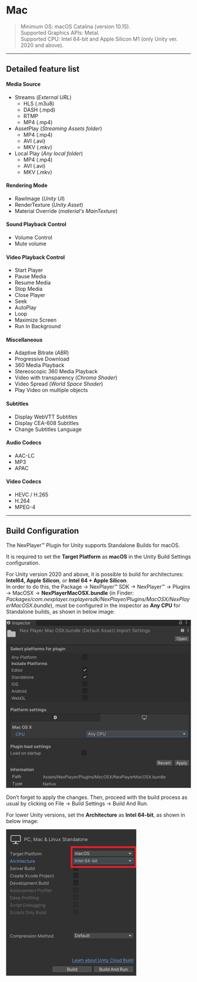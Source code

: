 # Mac
> Minimum OS: macOS Catalina (version 10.15).  
Supported Graphics APIs: Metal.  
Supported CPU: Intel 64-bit and Apple Silicon M1 (only Unity ver. 2020 and above).  

---
## Detailed feature list

#### Media Source
- Streams (*External URL*)
	- HLS (.m3u8)
	- DASH (.mpd)
	- RTMP
	- MP4 (.mp4)
- AssetPlay (*Streaming Assets folder*)
	- MP4 (.mp4)
	- AVI (.avi)
	- MKV (.mkv)
- Local Play (*Any local folder*)
	- MP4 (.mp4)
	- AVI (.avi)
	- MKV (.mkv)

#### Rendering Mode  
- RawImage (*Unity UI*)	
- RenderTexture (*Unity Asset*)
- Material Override (*material's MainTexture*)

#### Sound Playback Control
- Volume Control
- Mute volume

#### Video Playback Control
- Start Player
- Pause Media
- Resume Media
- Stop Media
- Close Player
- Seek
- AutoPlay
- Loop
- Maximize Screen
- Run In Background

#### Miscellaneous
- Adaptive Bitrate (*ABR*)
- Progressive Download
- 360 Media Playback
- Stereoscopic 360 Media Playback
- Video with transparency (*Chroma Shader*)
- Video Spread (*World Space Shader*)
- Play Video on multiple objects

#### Subtitles
- Display WebVTT Subtitles
- Display CEA-608 Subtitles
- Change Subtitles Language

#### Audio Codecs
- AAC-LC
- MP3
- APAC

#### Video Codecs
- HEVC / H.265
- H.264
- MPEG-4

---
## Build Configuration
The NexPlayer™ Plugin for Unity supports Standalone Builds for macOS.

It is required to set the **Target Platform** as **macOS** in the Unity Build Settings configuration.

For Unity version 2020 and above, it is possible to build for architectures: **Intel64, Apple Silicon**, or **Intel 64 + Apple Silicon**.   
In order to do this, the Package → NexPlayer™ SDK → NexPlayer™ → Plugins → MacOSX → **NexPlayerMacOSX.bundle** (in Finder: *Packages/com.nexplayer.nxplayersdk/NexPlayer/Plugins/MacOSX/NexPlayerMacOSX.bundle*), must be configured in the inspector as **Any CPU** for Standalone builds, as shown in below image:

![](../assets/platforms/mac0.png)

Don’t forget to apply the changes. Then, proceed with the build process as usual by clicking on File → Build Settings → Build And Run.

For lower Unity versions, set the **Architecture** as **Intel 64-bit**, as shown in below image:

![](../assets/platforms/mac1.png)